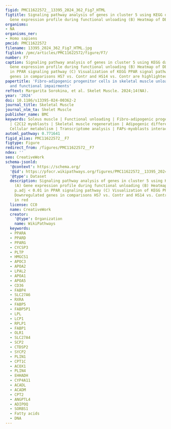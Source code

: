 ```yaml
---
figid: PMC11622572__13395_2024_362_Fig7_HTML
figtitle: Signaling pathway analysis of genes in cluster 5 using KEGG database (A)
  Gene expression profile during functional unloading (B) Heatmap of DEGs with p
organisms:
- NA
organisms_ner:
- Homo sapiens
pmcid: PMC11622572
filename: 13395_2024_362_Fig7_HTML.jpg
figlink: /pmc/articles/PMC11622572/figure/F7/
number: F7
caption: Signaling pathway analysis of genes in cluster 5 using KEGG database (A)
  Gene expression profile during functional unloading (B) Heatmap of DEGs with p.adj < 0.01
  in PPAR signaling pathway (C) Visualization of KEGG PPAR signal pathway. Downregulated
  genes in comparisons HS7 vs. Contr and HS14 vs. Contr are highlighted in red
papertitle: 'Fibro-adipogenic progenitor cells in skeletal muscle unloading: metabolic
  and functional impairments'
reftext: Margarita Sorokina, et al. Skelet Muscle. 2024;14(NA).
year: '2024'
doi: 10.1186/s13395-024-00362-2
journal_title: Skeletal Muscle
journal_nlm_ta: Skelet Muscle
publisher_name: BMC
keywords: Soleus muscle | Functional unloading | Fibro-adipogenic progenitors (FAPs)
  | C2C12 myoblasts | Skeletal muscle regeneration | Adipogenic differentiation |
  Cellular metabolism | Transcriptome analysis | FAPs-myoblasts interactions
automl_pathway: 0.771641
figid_alias: PMC11622572__F7
figtype: Figure
redirect_from: /figures/PMC11622572__F7
ndex: ''
seo: CreativeWork
schema-jsonld:
  '@context': https://schema.org/
  '@id': https://pfocr.wikipathways.org/figures/PMC11622572__13395_2024_362_Fig7_HTML.html
  '@type': Dataset
  description: Signaling pathway analysis of genes in cluster 5 using KEGG database
    (A) Gene expression profile during functional unloading (B) Heatmap of DEGs with
    p.adj < 0.01 in PPAR signaling pathway (C) Visualization of KEGG PPAR signal pathway.
    Downregulated genes in comparisons HS7 vs. Contr and HS14 vs. Contr are highlighted
    in red
  license: CC0
  name: CreativeWork
  creator:
    '@type': Organization
    name: WikiPathways
  keywords:
  - PPARA
  - PPARD
  - PPARG
  - CYCSP3
  - PLTP
  - HMGCS1
  - APOC3
  - APOA2
  - LPAL2
  - APOA1
  - APOA5
  - CD36
  - FABP4
  - SLC27A6
  - RXRA
  - FABP5
  - FABP5P1
  - LPL
  - LCP1
  - RPLP1
  - FABP1
  - OLR1
  - SLC27A4
  - SCP2
  - CTDSP2
  - SYCP2
  - PLIN1
  - CPT1C
  - ACOX1
  - PLIN4
  - EHHADH
  - CYP4A11
  - ACADL
  - ACADM
  - CPT2
  - ANGPTL4
  - ADIPOQ
  - SORBS1
  - Fatty acids
  - DNA
---
```

